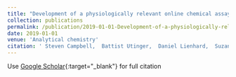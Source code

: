 ```yaml
---
title: "Development of a physiologically relevant online chemical assay to quantify aerosol oxidative potential"
collection: publications
permalink: /publication/2019-01-01-Development-of-a-physiologically-relevant-online-chemical-assay-to-quantify-aerosol-oxidative-potential
date: 2019-01-01
venue: 'Analytical chemistry'
citation: ' Steven Campbell,  Battist Utinger,  Daniel Lienhard,  Suzanne Paulson,  Jiaqi Shen,  Paul Griffiths,  Angharad Stell,  Markus Kalberer, &quot;Development of a physiologically relevant online chemical assay to quantify aerosol oxidative potential.&quot; Analytical chemistry, 2019.'
---
```

Use [Google Scholar](https://scholar.google.com/scholar?q=Development+of+a+physiologically+relevant+online+chemical+assay+to+quantify+aerosol+oxidative+potential){:target="_blank"} for full citation